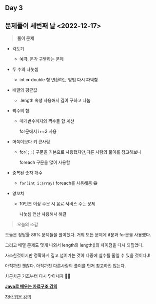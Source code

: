 Day 3
---

## 문제풀이 세번째 날 <2022-12-17>

> **풀이 문제**
>
- 각도기
    - 예각, 둔각 구별하는 문제
- 두 수의 나눗셈
    - int ⇒ double 형 변환하는 방법 다시 파악함
- 배열의 평균값
    - .length 속성 사용해서 길이 구하고 나눔
- 짝수의 합
    - 매개변수까지의 짝수들 합 계산

      for문에서 i+=2 사용

- 머쓱이보다 키 큰사람
    - for( ; ; ) 구문을 기본으로 사용했지만,다른 사람의 풀이를 참고해보니

      foreach 구문을 많이 사용함

- 중복된 숫자 개수
    - `for(int i:array)` foreach를 사용해봄 😁
- 양꼬치
    - 10인분 이상 주문 시 음료 서비스 주는 문제

      나눗셈 연산 사용해서 해결


> 오늘의 소감
>

오늘은 정답률 89% 문제들을 풀이했다. 거의 모든 문제에 if문과 for문을 사용했다.

그리고 배열 문제도 몇개 나와서 length와 length()의 차이점을 다시 되짚었다.

사소한것이지만 정확하게 짚고 넘어가는 것이 나중에 실수를 줄일 수 있을 것이다.!!

아직까진 괜찮다. 아직까진 다른사람의 풀이를 먼저 참고하진 않는다.

차근차근 기초부터 다시 닦아내자 👍🏼

[**Java로 배우는 자료구조 강의**](https://www.notion.so/Java-285dbeaff50a4256adef9e81aabd511d)

[자바 입문 강의](https://www.notion.so/b9d8dc8c9bb7454fac7ac7af02b0898c)
